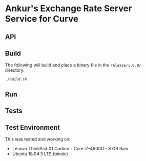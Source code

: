 # Ankur's Exchange Rate Server Service for Curve

## API

## Build

The following will build and place a binary file in the `release/1.0.0/` directory.

```
./build.sh
```

## Run

## Tests

## Test Environment

This was tested and working on:

 - Lenovo ThinkPad X1 Carbon - Core i7-4600U - 8 GB Ram
 - Ubuntu 18.04.3 LTS (binoic)
